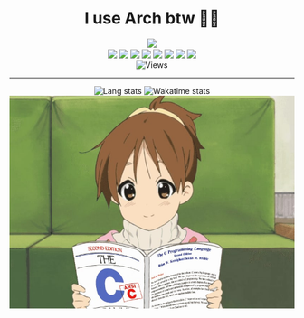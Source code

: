 <div id="header" align="center">
    <h1>I use Arch btw 🏳️‍⚧️</h1>
    <img src="https://media.tenor.com/HSZBpWkM3pcAAAAC/mio-akiyama-kon.gif"/>
</div>

<div id="bages" align="center">
    <img src="https://img.shields.io/badge/Arch%20Linux-1793D1?logo=arch-linux&logoColor=fff&style=for-the-badge" />
    <img src="https://img.shields.io/badge/NeoVim-%2357A143.svg?&style=for-the-badge&logo=neovim&logoColor=white" />
    <img src="https://img.shields.io/badge/c-%2300599C.svg?style=for-the-badge&logo=c&logoColor=white" />
    <img src="https://img.shields.io/badge/c++-%2300599C.svg?style=for-the-badge&logo=c%2B%2B&logoColor=white" />
    <img src="https://img.shields.io/badge/lua-%232C2D72.svg?style=for-the-badge&logo=lua&logoColor=white" />
    <img src="https://img.shields.io/badge/python-3670A0?style=for-the-badge&logo=python&logoColor=ffdd54" />
    <img src="https://img.shields.io/badge/rust-%23000000.svg?style=for-the-badge&logo=rust&logoColor=white)" />
    <img src="https://img.shields.io/badge/-Arduino-00979D?style=for-the-badge&logo=Arduino&logoColor=white" />
    <br />
    <img src="https://komarev.com/ghpvc/?username=DarkSeriusCode&style=flat-square&color=gray" alt="Views"/>
</div>

---

<div id="footer" align="center">
    <span>
        <img src="https://github-readme-stats.vercel.app/api/top-langs/?username=DarkSeriusCode&langs_count=6&theme=discord_old_blurple&layout=compact&card_width=250" alt="Lang stats"/>
        <img src="https://github-readme-stats.vercel.app/api/wakatime?username=DarkSeriusCode&langs_count=6&theme=discord_old_blurple&hide_progress=true&layout=compact" alt="Wakatime stats" />
    </span>
    <img src="https://github.com/DarkSeriusCode/DarkSeriusCode/blob/main/footer.jpg" alt="Cure anime girl ^_^" />
</div>
